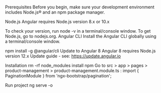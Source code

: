 Prerequisites
Before you begin, make sure your development environment includes Node.js® and an npm package manager.

Node.js
Angular requires Node.js version 8.x or 10.x

To check your version, run node -v in a terminal/console window.
To get Node.js, go to nodejs.org.
Angular CLI
Install the Angular CLI globally using a terminal/console window.

npm install -g @angular/cli
Update to Angular 8
Angular 8 requires Node.js version 12.x
Update guide - see: https://update.angular.io

Installation 
rm -rf node_modules 
install npm
Go to src > app > pages > product-management > product-management.module.ts : import { PaginationModule } from  'ngx-bootstrap/pagination';

Run project 
ng serve -o 

